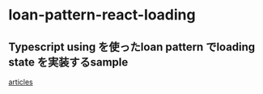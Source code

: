 # loan-pattern-react-loading

## Typescript using を使ったloan pattern でloading state を実装するsample

[articles](https://zenn.dev/kirke/articles/8774516bfa553d)